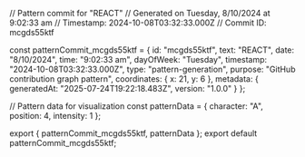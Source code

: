 // Pattern commit for "REACT"
// Generated on Tuesday, 8/10/2024 at 9:02:33 am
// Timestamp: 2024-10-08T03:32:33.000Z
// Commit ID: mcgds55ktf

const patternCommit_mcgds55ktf = {
  id: "mcgds55ktf",
  text: "REACT",
  date: "8/10/2024",
  time: "9:02:33 am",
  dayOfWeek: "Tuesday",
  timestamp: "2024-10-08T03:32:33.000Z",
  type: "pattern-generation",
  purpose: "GitHub contribution graph pattern",
  coordinates: {
    x: 21,
    y: 6
  },
  metadata: {
    generatedAt: "2025-07-24T19:22:18.483Z",
    version: "1.0.0"
  }
};

// Pattern data for visualization
const patternData = {
  character: "A",
  position: 4,
  intensity: 1
};

export { patternCommit_mcgds55ktf, patternData };
export default patternCommit_mcgds55ktf;

